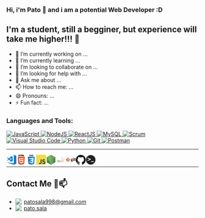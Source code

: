 ### Hi, i'm Pato 👋 and i am a potential Web Developer :D

## I'm a student, still a begginer, but experience will take me higher!!! 🚀

- 🔭 I’m currently working on ...
- 🌱 I’m currently learning ...
- 👯 I’m looking to collaborate on ...
- 🤔 I’m looking for help with ...
- 💬 Ask me about ...
- 📫 How to reach me: ...
- 😄 Pronouns: ...
- ⚡ Fun fact: ...

### Languages and Tools:

<a href="https://developer.mozilla.org/en-US/docs/Web/JavaScript">
		<img title="JavaScript" alt="JavaScript" src="https://cdn.iconscout.com/icon/free/png-256/javascript-2752148-2284965.png" width="40" height="40" />
	</a>
	<a href="https://nodejs.org/en/">
		<img title="NodeJS" alt="NodeJS" src="https://cdn.iconscout.com/icon/free/png-512/node-js-1174925.png" width="40" height="40" />
	</a>
	<a href="https://reactjs.org/"> 
		<img title="ReactJS" alt="ReactJS" src="https://github.com/hussainweb/hussainweb/raw/main/icons/react.png" width="40" height="40" />
	</a>
	<a href="https://www.mysql.com/"> 
		<img title="MySQL" alt="MySQL" src="https://raw.githubusercontent.com/Thomas-George-T/Thomas-George-T/master/assets/mysql.svg" width="40" height="40" />
	</a>
	<a href="https://en.wikipedia.org/wiki/Scrum_(software_development)"> 
		<img title="Scrum" alt="Scrum" src="https://3.bp.blogspot.com/-Plcz3gK2JYE/V2Ff_DYiz6I/AAAAAAAABoU/J4s2dDBVjW8HbZ70tlVPeLdQsJ1NzyM4ACLcB/s1600/agile-icon.png" width="40" height="40" />
	</a>
	<a href="https://code.visualstudio.com/"> 
		<img title="Visual Studio Code" alt="Visual Studio Code" src="https://github.com/hussainweb/hussainweb/raw/main/icons/vscode.png" width="40" height="40" />
	</a>
	<a href="https://www.python.org/"> 
		<img title="Python" alt="Python" src="https://raw.githubusercontent.com/Thomas-George-T/Thomas-George-T/master/assets/python.svg" width="40" height="40" />
	</a>
	<a href="https://git-scm.com/"> 
		<img title="Git" alt="Git" src="https://github.com/hussainweb/hussainweb/raw/main/icons/git.png" width="40" height="40" />	
	</a>
	<a href="https://www.postman.com/">
		<img title="Postman" alt="Postman" src="https://camo.githubusercontent.com/93b32389bf746009ca2370de7fe06c3b5146f4c99d99df65994f9ced0ba41685/68747470733a2f2f7777772e766563746f726c6f676f2e7a6f6e652f6c6f676f732f676574706f73746d616e2f676574706f73746d616e2d69636f6e2e737667" width="40" height="40" />
	</a>  	

---

<img align="left" alt="Visual Studio Code" width="26px" src="https://raw.githubusercontent.com/github/explore/80688e429a7d4ef2fca1e82350fe8e3517d3494d/topics/visual-studio-code/visual-studio-code.png" />
<img align="left" alt="HTML5" width="26px" src="https://raw.githubusercontent.com/github/explore/80688e429a7d4ef2fca1e82350fe8e3517d3494d/topics/html/html.png" />
<img align="left" alt="CSS3" width="26px" src="https://raw.githubusercontent.com/github/explore/80688e429a7d4ef2fca1e82350fe8e3517d3494d/topics/css/css.png" />
<img align="left" alt="JavaScript" width="26px" src="https://raw.githubusercontent.com/github/explore/80688e429a7d4ef2fca1e82350fe8e3517d3494d/topics/javascript/javascript.png" />
<img align="left" alt="Node.js" width="26px" src="https://raw.githubusercontent.com/github/explore/80688e429a7d4ef2fca1e82350fe8e3517d3494d/topics/nodejs/nodejs.png" />
<img align="left" alt="MySQL" width="26px" src="https://raw.githubusercontent.com/github/explore/80688e429a7d4ef2fca1e82350fe8e3517d3494d/topics/mysql/mysql.png" />
<img align="left" alt="Git" width="26px" src="https://raw.githubusercontent.com/github/explore/80688e429a7d4ef2fca1e82350fe8e3517d3494d/topics/git/git.png" />
<img align="left" alt="GitHub" width="26px" src="https://raw.githubusercontent.com/github/explore/78df643247d429f6cc873026c0622819ad797942/topics/github/github.png" />
<img align="left" alt="Terminal" width="26px" src="https://raw.githubusercontent.com/github/explore/80688e429a7d4ef2fca1e82350fe8e3517d3494d/topics/terminal/terminal.png" />
<br>

---

## Contact Me 📩📫

- <img align="left" width="22px" src="https://cdn.jsdelivr.net/npm/simple-icons@3.13.0/icons/gmail.svg" /> patosala998@gmail.com
- <img align="left" width="22px" src="https://cdn.jsdelivr.net/npm/simple-icons@v3/icons/instagram.svg" /> <a href="https://www.instagram.com/pato.sala/">pato.sala</a>


